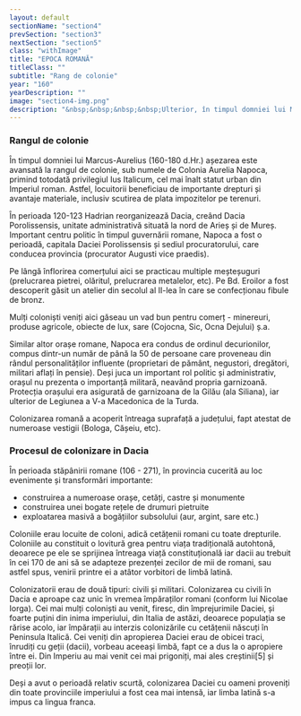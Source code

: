 ```yaml
---
layout: default
sectionName: "section4"
prevSection: "section3"
nextSection: "section5"
class: "withImage"
title: "EPOCA ROMANĂ"
titleClass: ""
subtitle: "Rang de colonie"
year: "160"
yearDescription: ""
image: "section4-img.png"
description: "&nbsp;&nbsp;&nbsp;&nbsp;Ulterior, în timpul domniei lui Marcus-Aurelius (160-180 d.Hr.) așezarea este avansată la rangul de colonie, sub numele de <em>Colonia Aurelia Napoca</em>, primind totodată privilegiul Ius Italicum, cel mai înalt statut urban din Imperiul roman.</br> &nbsp;&nbsp;&nbsp;&nbsp;Astfel, locuitorii beneficiau de importante drepturi și avantaje materiale, inclusiv scutirea de plata impozitelor pe terenuri."
---
```

<h3>Rangul de colonie</h3>

În timpul domniei lui Marcus-Aurelius (160-180 d.Hr.) așezarea este avansată la rangul de colonie, sub numele de Colonia Aurelia Napoca, primind totodată privilegiul Ius Italicum, cel mai înalt statut urban din Imperiul roman. Astfel, locuitorii beneficiau de importante drepturi și avantaje materiale, inclusiv scutirea de plata impozitelor pe terenuri.

În perioada 120-123 Hadrian reorganizează Dacia, creând Dacia Porolissensis, unitate administrativă situată la nord de Arieș și de Mureș. Important centru politic în timpul guvernării romane, Napoca a fost o perioadă, capitala Daciei Porolissensis și sediul procuratorului, care conducea provincia (procurator Augusti vice praedis).

Pe lângă înflorirea comerțului aici se practicau multiple meșteșuguri (prelucrarea pietrei, olăritul, prelucrarea metalelor, etc). Pe Bd. Eroilor a fost descoperit găsit un atelier din secolul al II-lea în care se confecționau fibule de bronz.

Mulți coloniști veniți aici găseau un vad bun pentru comerț - minereuri, produse agricole, obiecte de lux, sare (Cojocna, Sic, Ocna Dejului) ș.a.

Similar altor orașe romane, Napoca era condus de ordinul decurionilor, compus dintr-un număr de până la 50 de persoane care proveneau din rândul personalităților influente (proprietari de pământ, negustori, dregători, militari aflați în pensie). Deși juca un important rol politic și administrativ, orașul nu prezenta o importanță militară, neavând propria garnizoană. Protecția orașului era asigurată de garnizoana de la Gilău (ala Siliana), iar ulterior de Legiunea a V-a Macedonica de la Turda.

Colonizarea romană a acoperit întreaga suprafață a județului, fapt atestat de numeroase vestigii (Bologa, Cășeiu, etc). 

<h3>Procesul de colonizare in Dacia</h3>
În perioada stăpânirii romane (106 - 271), în provincia cucerită au loc evenimente și transformări importante:
<ul>
  <li>construirea a numeroase orașe, cetăți, castre și monumente</li>
  <li>construirea unei bogate rețele de drumuri pietruite</li>
  <li>exploatarea masivă a bogățiilor subsolului (aur, argint, sare etc.)</li>
</ul>
Coloniile erau locuite de coloni, adică cetățenii romani cu toate drepturile. Coloniile au constituit o lovitură grea pentru viața tradițională autohtonă, deoarece pe ele se sprijinea întreaga viață constituțională iar dacii au trebuit în cei 170 de ani să se adapteze prezenței zecilor de mii de romani, sau astfel spus, venirii printre ei a atâtor vorbitori de limbă latină.

Colonizatorii erau de două tipuri: civili și militari. Colonizarea cu civili în Dacia e aproape caz unic în vremea împăraților romani (conform lui Nicolae Iorga). Cei mai mulți coloniști au venit, firesc, din împrejurimile Daciei, și foarte puțini din inima imperiului, din Italia de astăzi, deoarece populația se rărise acolo, iar împărații au interzis colonizările cu cetățenii născuți în Peninsula Italică. Cei veniți din apropierea Daciei erau de obicei traci, înrudiți cu geții (dacii), vorbeau aceeași limbă, fapt ce a dus la o apropiere între ei. Din Imperiu au mai venit cei mai prigoniți, mai ales creștinii[5] și preoții lor.

Deși a avut o perioadă relativ scurtă, colonizarea Daciei cu oameni proveniți din toate provinciile imperiului a fost cea mai intensă, iar limba latină s-a impus ca lingua franca.
